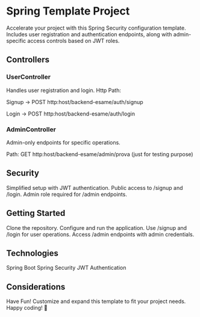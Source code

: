 # Spring Template Project
Accelerate your project with this Spring Security configuration template. Includes user registration and authentication endpoints, along with admin-specific access controls based on JWT roles.

## Controllers

### UserController
Handles user registration and login.
Http Path: 

Signup -> POST http:host/backend-esame/auth/signup

Login ->  POST http:host/backend-esame/auth/login


### AdminController
Admin-only endpoints for specific operations.

Path: GET http:host/backend-esame/admin/prova (just for testing purpose)

## Security
Simplified setup with JWT authentication.
Public access to /signup and /login.
Admin role required for /admin endpoints.

## Getting Started
Clone the repository.
Configure and run the application.
Use /signup and /login for user operations.
Access /admin endpoints with admin credentials.

## Technologies
Spring Boot
Spring Security
JWT Authentication

## Considerations
Have Fun! 
Customize and expand this template to fit your project needs. 
Happy coding! 🙂
